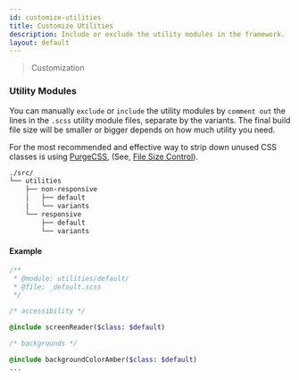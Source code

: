 ```yaml
---
id: customize-utilities
title: Customize Utilities
description: Include or exclude the utility modules in the framework.
layout: default
---
```


> Customization

### Utility Modules

You can manually `exclude` or `include` the utility modules by `comment out` the lines in the `.scss` utility module files, separate by the variants. The final build file size will be smaller or bigger depends on how much utility you need.

For the most recommended and effective way to strip down unused CSS classes is using [PurgeCSS](https://purgecss.com/), (See, [File Size Control](/file-size-control)).

```bash
./src/
└── utilities
    ├── non-responsive
    │   ├── default
    │   └── variants
    └── responsive
        ├── default
        └── variants
```

#### Example

```sass
/**
 * @module: utilities/default/
 * @file: _default.scss
 */

/* accessibility */

@include screenReader($class: $default)

/* backgrounds */

@include backgroundColorAmber($class: $default)
...
```